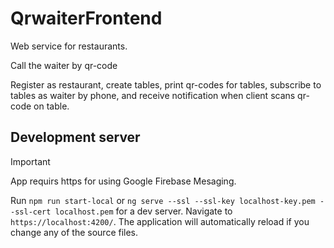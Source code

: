 # QrwaiterFrontend

Web service for restaurants.

Call the waiter by qr-code

Register as restaurant, create tables, print qr-codes for tables, subscribe to tables as waiter by phone, and receive notification when client scans qr-code on table.

## Development server

> [!IMPORTANT]  
> App requirs https for using Google Firebase Mesaging.

Run `npm run start-local` or `ng serve --ssl --ssl-key localhost-key.pem --ssl-cert localhost.pem` for a dev server. Navigate to `https://localhost:4200/`. The application will automatically reload if you change any of the source files.

